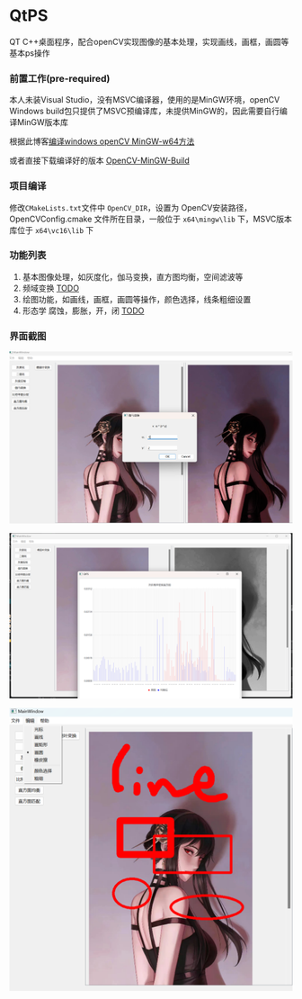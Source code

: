 # QtPS
QT C++桌面程序，配合openCV实现图像的基本处理，实现画线，画框，画圆等基本ps操作

### 前置工作(pre-required)

本人未装Visual Studio，没有MSVC编译器，使用的是MinGW环境，openCV Windows build包只提供了MSVC预编译库，未提供MinGW的，因此需要自行编译MinGW版本库

根据此博客[编译windows openCV MinGW-w64方法](https://blog.huihut.com/2018/07/31/CompiledOpenCVWithMinGW64/)

或者直接下载编译好的版本 [OpenCV-MinGW-Build](https://github.com/huihut/OpenCV-MinGW-Build)

### 项目编译

修改`CMakeLists.txt`文件中 `OpenCV_DIR`，设置为 OpenCV安装路径，OpenCVConfig.cmake 文件所在目录，一般位于 `x64\mingw\lib` 下，MSVC版本库位于 `x64\vc16\lib` 下

### 功能列表

1. 基本图像处理，如灰度化，伽马变换，直方图均衡，空间滤波等 
2. 频域变换 [TODO]()
3. 绘图功能，如画线，画框，画圆等操作，颜色选择，线条粗细设置
4. 形态学 腐蚀，膨胀，开，闭 [TODO]()

### 界面截图

![截图1](https://github.com/SherlockUnknowEn/QtPS/blob/main/snapshots/1.png)

![截图2](https://github.com/SherlockUnknowEn/QtPS/blob/main/snapshots/2.png)

![截图3](https://github.com/SherlockUnknowEn/QtPS/blob/main/snapshots/3.png)
